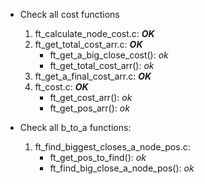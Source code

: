 + Check all cost functions
	1. ft_calculate_node_cost.c: ***OK***
	2. ft_get_total_cost_arr.c: ***OK***
		+ ft_get_a_big_close_cost(): *ok*
		+ ft_get_total_cost_arr(): *ok*
	3. ft_get_a_final_cost_arr.c: ***OK***
	4. ft_cost.c: ***OK***
		+ ft_get_cost_arr(): *ok*
		+ ft_get_pos_arr(): *ok*

+ Check all b_to_a functions:
	1. ft_find_biggest_closes_a_node_pos.c:
		+ ft_get_pos_to_find(): *ok*
		+ ft_find_big_close_a_node_pos(): *ok*
  
